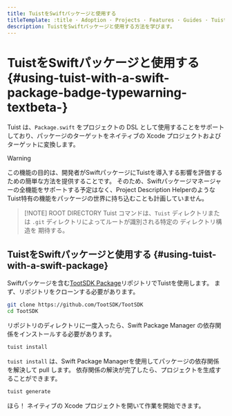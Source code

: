 ```yaml
---
title: TuistをSwiftパッケージと使用する
titleTemplate: :title · Adoption · Projects · Features · Guides · Tuist
description: TuistをSwiftパッケージと使用する方法を学びます。
---
```


# TuistをSwiftパッケージと使用する <Badge type="warning" text="beta" /> {#using-tuist-with-a-swift-package-badge-typewarning-textbeta-}

Tuist は、`Package.swift` をプロジェクトの DSL として使用することをサポートしており、パッケージのターゲットをネイティブの Xcode プロジェクトおよびターゲットに変換します。

> [!WARNING]
> この機能の目的は、開発者がSwiftパッケージにTuistを導入する影響を評価するための簡単な方法を提供することです。 そのため、Swiftパッケージマネージャーの全機能をサポートする予定はなく、<LocalizedLink href="/guides/features/projects/code-sharing">Project Description Helper</LocalizedLink>のようなTuist特有の機能をパッケージの世界に持ち込むことも計画していません。

> [!NOTE] ROOT DIRECTORY
> Tuist コマンドは、`Tuist` ディレクトリまたは `.git` ディレクトリによってルートが識別される特定の <LocalizedLink href="/guides/features/projects/directory-structure#standard-tuist-projects">ディレクトリ構造を</LocalizedLink> 期待する。

## TuistをSwiftパッケージと使用する {#using-tuist-with-a-swift-package}

Swiftパッケージを含む[TootSDK Package](https://github.com/TootSDK/TootSDK)リポジトリでTuistを使用します。 まず、リポジトリをクローンする必要があります。

```bash
git clone https://github.com/TootSDK/TootSDK
cd TootSDK
```

リポジトリのディレクトリに一度入ったら、Swift Package Manager の依存関係をインストールする必要があります。

```bash
tuist install
```

`tuist install` は、Swift Package Managerを使用してパッケージの依存関係を解決して pull します。
依存関係の解決が完了したら、プロジェクトを生成することができます。

```bash
tuist generate
```

ほら！ ネイティブの Xcode プロジェクトを開いて作業を開始できます。
